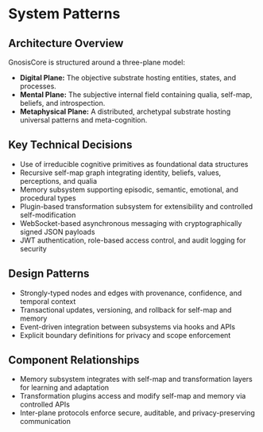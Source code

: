 # System Patterns

## Architecture Overview
GnosisCore is structured around a three-plane model:
- **Digital Plane:** The objective substrate hosting entities, states, and processes.
- **Mental Plane:** The subjective internal field containing qualia, self-map, beliefs, and introspection.
- **Metaphysical Plane:** A distributed, archetypal substrate hosting universal patterns and meta-cognition.

## Key Technical Decisions
- Use of irreducible cognitive primitives as foundational data structures
- Recursive self-map graph integrating identity, beliefs, values, perceptions, and qualia
- Memory subsystem supporting episodic, semantic, emotional, and procedural types
- Plugin-based transformation subsystem for extensibility and controlled self-modification
- WebSocket-based asynchronous messaging with cryptographically signed JSON payloads
- JWT authentication, role-based access control, and audit logging for security

## Design Patterns
- Strongly-typed nodes and edges with provenance, confidence, and temporal context
- Transactional updates, versioning, and rollback for self-map and memory
- Event-driven integration between subsystems via hooks and APIs
- Explicit boundary definitions for privacy and scope enforcement

## Component Relationships
- Memory subsystem integrates with self-map and transformation layers for learning and adaptation
- Transformation plugins access and modify self-map and memory via controlled APIs
- Inter-plane protocols enforce secure, auditable, and privacy-preserving communication
